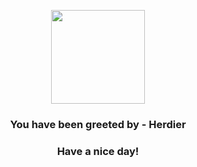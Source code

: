 <p align="center">
            <img src="https://raw.githubusercontent.com/PokeAPI/sprites/master/sprites/pokemon/507.png" width="150" height="150">
          </p>
          <h3 align="center">You have been greeted by - <b>Herdier</b></h3>
          <h3 align="center">Have a nice day!</h3>
        
